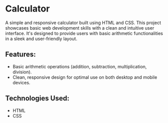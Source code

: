 # Calculator

A simple and responsive calculator built using HTML and CSS. This project showcases basic web development skills with a clean and intuitive user interface. It's designed to provide users with basic arithmetic functionalities in a sleek and user-friendly layout.

## Features:
- Basic arithmetic operations (addition, subtraction, multiplication, division).
- Clean, responsive design for optimal use on both desktop and mobile devices.

## Technologies Used:
- HTML
- CSS
